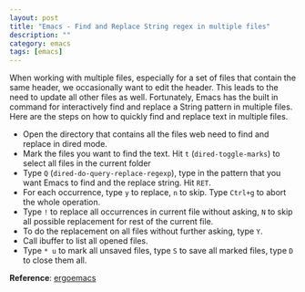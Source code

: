 ```yaml
---
layout: post
title: "Emacs - Find and Replace String regex in multiple files"
description: ""
category: emacs
tags: [emacs]
---
```



When working with multiple files, especially for a set of files that
contain the same header, we occasionally want to edit the header. This leads to
the need to update all other files as well. Fortunately, Emacs has the built in
command for interactively find and replace a String pattern in multiple files.
Here are the steps on how to quickly find and replace text in multiple files.

* Open the directory that contains all the files web need to find and replace in
  dired mode.
* Mark the files you want to find the text. Hit `t` (`dired-toggle-marks`) to
  select all files in the current folder
* Type `Q` (`dired-do-query-replace-regexp`), type in the pattern that you
  want Emacs to find and the replace string. Hit `RET`.
* For each occurrence, type `y` to replace, `n` to skip. Type `Ctrl+g` to abort the
  whole operation.
* Type `!` to replace all occurrences in current file without asking, `N` to
  skip all possible replacement for rest of the current file.
* To do the replacement on all files without further asking, type `Y`.
* Call ibuffer to list all opened files.
* Type `* u` to mark all unsaved files, type `S` to save all marked files, type
  `D` to close them all.

<!-- more -->

**Reference**: [ergoemacs](http://ergoemacs.org/emacs/find_replace_inter.html)
